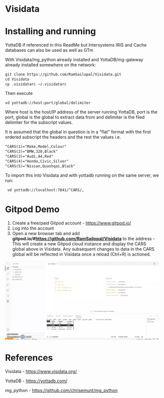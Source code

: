# Visidata

# Installing and running

YottaDB if referenced in this ReadMe but Intersystems IRIS and Cache databases can also be used as well as GTm

With Visidata/mg_python already installed and YottaDB/mg-gateway already installed somewhere on the network:

    git clone https://github.com/RamSailopal/Visidata.git
    cd Visidata
    cp .visidatarc ~/.visidatarc
    
Then execute

    vd yottadb://host:port/global/delimiter
    
Where host is the host/IP address of the server running YottaDB, port is the port, global is the global to extract data from and delimiter is the filed delimiter for the subscript values.

It is assumed that the global in question is in a "flat" format with the first ordered subscript the headers and the rest the values i.e.

    ^CARS(1)="Make,Model,Colour"
    ^CARS(2)="BMW,320,Black"  
    ^CARS(3)="Audi,A4,Red"
    ^CARS(4)="Honda,Civic,Silver"
    ^CARS(5)="Nissan,Quashqai,Black"

To import this into Visidata and with yottadb running on the same server, we run:

     vd yottadb://localhost:7041/^CARS/,
     
 # Gitpod Demo
 
1) Create a free/paid Gitpod account - https://www.gitpod.io/
2) Log into the account
3) Open a new browser tab and add **gitpod.io/#https://github.com/RamSailopal/Visidata** to the address - This will create a new Gitpod cloud instance and display the CARS global above in Visidata. Any subsequent changes to data in the CARS global will be reflected in Visidata once a reload (Ctrl+R) is actioned.


![Alt text](visidata.webp?raw=true "Gitpod View")

# References

Visidata - https://www.visidata.org/

YottaDB - https://yottadb.com/

mg_python - https://github.com/chrisemunt/mg_python
